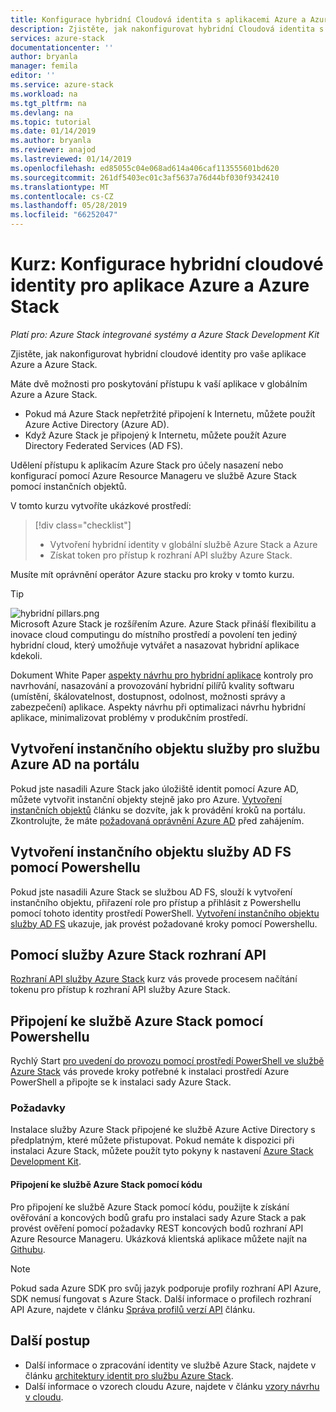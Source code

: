 ```yaml
---
title: Konfigurace hybridní Cloudová identita s aplikacemi Azure a Azure Stack | Dokumentace Microsoftu
description: Zjistěte, jak nakonfigurovat hybridní Cloudová identita s aplikacemi Azure a Azure Stack.
services: azure-stack
documentationcenter: ''
author: bryanla
manager: femila
editor: ''
ms.service: azure-stack
ms.workload: na
ms.tgt_pltfrm: na
ms.devlang: na
ms.topic: tutorial
ms.date: 01/14/2019
ms.author: bryanla
ms.reviewer: anajod
ms.lastreviewed: 01/14/2019
ms.openlocfilehash: ed85055c04e068ad614a406caf113555601bd620
ms.sourcegitcommit: 261df5403ec01c3af5637a76d44bf030f9342410
ms.translationtype: MT
ms.contentlocale: cs-CZ
ms.lasthandoff: 05/28/2019
ms.locfileid: "66252047"
---
```

# <a name="tutorial-configure-hybrid-cloud-identity-for-azure-and-azure-stack-applications"></a>Kurz: Konfigurace hybridní cloudové identity pro aplikace Azure a Azure Stack

*Platí pro: Azure Stack integrované systémy a Azure Stack Development Kit*

Zjistěte, jak nakonfigurovat hybridní cloudové identity pro vaše aplikace Azure a Azure Stack.

Máte dvě možnosti pro poskytování přístupu k vaší aplikace v globálním Azure a Azure Stack.

 * Pokud má Azure Stack nepřetržité připojení k Internetu, můžete použít Azure Active Directory (Azure AD).
 * Když Azure Stack je připojený k Internetu, můžete použít Azure Directory Federated Services (AD FS).

Udělení přístupu k aplikacím Azure Stack pro účely nasazení nebo konfigurací pomocí Azure Resource Manageru ve službě Azure Stack pomocí instančních objektů.

V tomto kurzu vytvoříte ukázkové prostředí:

> [!div class="checklist"]
> - Vytvoření hybridní identity v globální službě Azure Stack a Azure
> - Získat token pro přístup k rozhraní API služby Azure Stack.

Musíte mít oprávnění operátor Azure stacku pro kroky v tomto kurzu.

> [!Tip]  
> ![hybridní pillars.png](./media/azure-stack-solution-cloud-burst/hybrid-pillars.png)  
> Microsoft Azure Stack je rozšířením Azure. Azure Stack přináší flexibilitu a inovace cloud computingu do místního prostředí a povolení ten jediný hybridní cloud, který umožňuje vytvářet a nasazovat hybridní aplikace kdekoli.  
> 
> Dokument White Paper [aspekty návrhu pro hybridní aplikace](https://aka.ms/hybrid-cloud-applications-pillars) kontroly pro navrhování, nasazování a provozování hybridní pilířů kvality softwaru (umístění, škálovatelnost, dostupnost, odolnost, možnosti správy a zabezpečení) aplikace. Aspekty návrhu při optimalizaci návrhu hybridní aplikace, minimalizovat problémy v produkčním prostředí.


## <a name="create-a-service-principal-for-azure-ad-in-the-portal"></a>Vytvoření instančního objektu služby pro službu Azure AD na portálu

Pokud jste nasadili Azure Stack jako úložiště identit pomocí Azure AD, můžete vytvořit instanční objekty stejně jako pro Azure. [Vytvoření instančních objektů](azure-stack-create-service-principals.md#create-service-principal-for-azure-ad) článku se dozvíte, jak k provádění kroků na portálu. Zkontrolujte, že máte [požadovaná oprávnění Azure AD](/azure/azure-resource-manager/resource-group-create-service-principal-portal#required-permissions) před zahájením.

## <a name="create-a-service-principal-for-ad-fs-using-powershell"></a>Vytvoření instančního objektu služby AD FS pomocí Powershellu

Pokud jste nasadili Azure Stack se službou AD FS, slouží k vytvoření instančního objektu, přiřazení role pro přístup a přihlásit z Powershellu pomocí tohoto identity prostředí PowerShell. [Vytvoření instančního objektu služby AD FS](azure-stack-create-service-principals.md#create-service-principal-for-ad-fs) ukazuje, jak provést požadované kroky pomocí Powershellu.

## <a name="using-the-azure-stack-api"></a>Pomocí služby Azure Stack rozhraní API

[Rozhraní API služby Azure Stack](azure-stack-rest-api-use.md) kurz vás provede procesem načítání tokenu pro přístup k rozhraní API služby Azure Stack.

## <a name="connect-to-azure-stack-using-powershell"></a>Připojení ke službě Azure Stack pomocí Powershellu

Rychlý Start [pro uvedení do provozu pomocí prostředí PowerShell ve službě Azure Stack](../operator/azure-stack-powershell-install.md) vás provede kroky potřebné k instalaci prostředí Azure PowerShell a připojte se k instalaci sady Azure Stack.

### <a name="prerequisites"></a>Požadavky

Instalace služby Azure Stack připojené ke službě Azure Active Directory s předplatným, které můžete přistupovat. Pokud nemáte k dispozici při instalaci Azure Stack, můžete použít tyto pokyny k nastavení [Azure Stack Development Kit](../asdk/asdk-install.md).

#### <a name="connect-to-azure-stack-using-code"></a>Připojení ke službě Azure Stack pomocí kódu

Pro připojení ke službě Azure Stack pomocí kódu, použijte k získání ověřování a koncových bodů grafu pro instalaci sady Azure Stack a pak provést ověření pomocí požadavky REST koncových bodů rozhraní API Azure Resource Manageru. Ukázková klientská aplikace můžete najít na [Githubu](https://github.com/shriramnat/HybridARMApplication).

>[!Note]
>Pokud sada Azure SDK pro svůj jazyk podporuje profily rozhraní API Azure, SDK nemusí fungovat s Azure Stack. Další informace o profilech rozhraní API Azure, najdete v článku [Správa profilů verzí API](azure-stack-version-profiles.md) článku.

## <a name="next-steps"></a>Další postup

 - Další informace o zpracování identity ve službě Azure Stack, najdete v článku [architektury identit pro službu Azure Stack](../operator/azure-stack-identity-architecture.md).
 - Další informace o vzorech cloudu Azure, najdete v článku [vzory návrhu v cloudu](https://docs.microsoft.com/azure/architecture/patterns).
